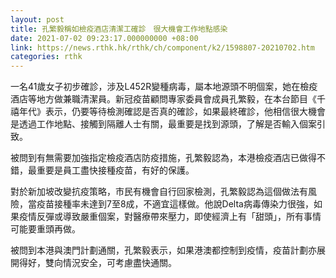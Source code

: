```yaml
---
layout: post
title: 孔繁毅稱如檢疫酒店清潔工確診　很大機會工作地點感染
date: 2021-07-02 09:23:17.000000000 +08:00
link: https://news.rthk.hk/rthk/ch/component/k2/1598807-20210702.htm
categories: rthk
---
```


一名41歲女子初步確診，涉及L452R變種病毒，屬本地源頭不明個案，她在檢疫酒店等地方做兼職清潔員。新冠疫苗顧問專家委員會成員孔繁毅，在本台節目《千禧年代》表示，仍要等待檢測確認是否真的確診，如果最終確診，他相信很大機會是透過工作地點、接觸到隔離人士有關，最重要是找到源頭，了解是否輸入個案引致。

被問到有無需要加強指定檢疫酒店防疫措施，孔繁毅認為，本港檢疫酒店已做得不錯，最重要是員工盡快接種疫苗，有好的保護。

對於新加坡改變抗疫策略，市民有機會自行回家檢測，孔繁毅認為這個做法有風險，當疫苗接種率未達到7至8成，不適宜這樣做。他說Delta病毒傳染力很強，如果疫情反彈或導致嚴重個案，對醫療帶來壓力，即使經濟上有「甜頭」，所有事情可能要重頭再做。

被問到本港與澳門計劃通關，孔繁毅表示，如果港澳都控制到疫情，疫苗計劃亦展開得好，雙向情況安全，可考慮盡快通關。
